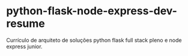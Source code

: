 # python-flask-node-express-dev-resume
Currículo de arquiteto de soluções python flask full stack pleno e node express junior.
